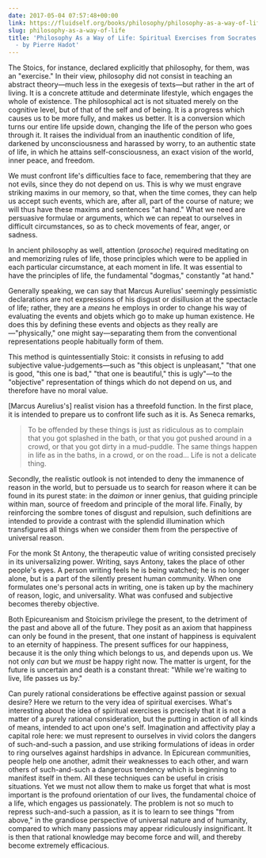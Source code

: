 ```yaml
---
date: 2017-05-04 07:57:48+00:00
link: https://fluidself.org/books/philosophy/philosophy-as-a-way-of-life
slug: philosophy-as-a-way-of-life
title: 'Philosophy As a Way of Life: Spiritual Exercises from Socrates to Foucault
  - by Pierre Hadot'
---
```


The Stoics, for instance, declared explicitly that philosophy, for them, was an "exercise." In their view, philosophy did not consist in teaching an abstract theory—much less in the exegesis of texts—but rather in the art of living. It is a concrete attitude and determinate lifestyle, which engages the whole of existence. The philosophical act is not situated merely on the cognitive level, but of that of the self and of being. It is a progress which causes us to be more fully, and makes us better. It is a conversion which turns our entire life upside down, changing the life of the person who goes through it. It raises the individual from an inauthentic condition of life, darkened by unconsciousness and harassed by worry, to an authentic state of life, in which he attains self-consciousness, an exact vision of the world, inner peace, and freedom.

We must confront life's difficulties face to face, remembering that they are not evils, since they do not depend on us. This is why we must engrave striking maxims in our memory, so that, when the time comes, they can help us accept such events, which are, after all, part of the course of nature; we will thus have these maxims and sentences "at hand." What we need are persuasive formulae or arguments, which we can repeat to ourselves in difficult circumstances, so as to check movements of fear, anger, or sadness.

In ancient philosophy as well, attention (_prosoche_) required meditating on and memorizing rules of life, those principles which were to be applied in each particular circumstance, at each moment in life. It was essential to have the principles of life, the fundamental "dogmas," constantly "at hand."

Generally speaking, we can say that Marcus Aurelius' seemingly pessimistic declarations are not expressions of his disgust or disillusion at the spectacle of life; rather, they are a _means_ he employs in order to change his way of evaluating the events and objets which go to make up human existence. He does this by defining these events and objects as they really are—"physically," one might say—separating them from the conventional representations people habitually form of them.

This method is quintessentially Stoic: it consists in refusing to add subjective value-judgements—such as "this object is unpleasant," "that one is good, "this one is bad," "that one is beautiful," this is ugly"—to the "objective" representation of things which do not depend on us, and therefore have no moral value.

[Marcus Aurelius's] realist vision has a threefold function. In the first place, it is intended to prepare us to confront life such as it is. As Seneca remarks,

> To be offended by these things is just as ridiculous as to complain that you got splashed in the bath, or that you got pushed around in a crowd, or that you got dirty in a mud-puddle. The same things happen in life as in the baths, in a crowd, or on the road… Life is not a delicate thing.

Secondly, the realistic outlook is not intended to deny the immanence of reason in the world, but to persuade us to search for reason where it can be found in its purest state: in the _daimon_ or inner genius, that guiding principle within man, source of freedom and principle of the moral life. Finally, by reinforcing the sombre tones of disgust and repulsion, such definitions are intended to provide a contrast with the splendid illumination which transfigures all things when we consider them from the perspective of universal reason.

For the monk St Antony, the therapeutic value of writing consisted precisely in its universalizing power. Writing, says Antony, takes the place of other people's eyes. A person writing feels he is being watched; he is no longer alone, but is a part of the silently present human community. When one formulates one's personal acts in writing, one is taken up by the machinery of reason, logic, and universality. What was confused and subjective becomes thereby objective.

Both Epicureanism and Stoicism privilege the present, to the detriment of the past and above all of the future. They posit as an axiom that happiness can only be found in the present, that one instant of happiness is equivalent to an eternity of happiness. The present suffices for our happiness, because it is the only thing which belongs to us, and depends upon us. We not only _can_ but we _must_ be happy right now. The matter is urgent, for the future is uncertain and death is a constant threat: "While we're waiting to live, life passes us by."

Can purely rational considerations be effective against passion or sexual desire? Here we return to the very idea of spiritual exercises. What's interesting about the idea of spiritual exercises is precisely that it is not a matter of a purely rational consideration, but the putting in action of all kinds of means, intended to act upon one's self. Imagination and affectivity play a capital role here: we must represent to ourselves in vivid colors the dangers of such-and-such a passion, and use striking formulations of ideas in order to ring ourselves against hardships in advance. In Epicurean communities, people help one another, admit their weaknesses to each other, and warn others of such-and-such a dangerous tendency which is beginning to manifest itself in them. All these techniques can be useful in crisis situations. Yet we must not allow them to make us forget that what is most important is the profound orientation of our lives, the fundamental choice of a life, which engages us passionately. The problem is not so much to repress such-and-such a passion, as it is to learn to see things "from above," in the grandiose perspective of universal nature and of humanity, compared to which many passions may appear ridiculously insignificant. It is then that rational knowledge may become force and will, and thereby become extremely efficacious.
